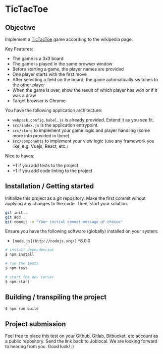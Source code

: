 # TicTacToe

## Objective

Implement a [TicTacToe](https://en.wikipedia.org/wiki/Tic-tac-toe) game according to the wikipedia page.

Key Features:
* The game is a 3x3 board
* The game is played in the same browser window
* Before starting a game, the player names are provided
* One player starts with the first move
* After selecting a field on the board, the game automatically switches to the other player
* When the game is over, show the result of which player has won or if it was a draw
* Target browser is Chrome

You have the following application architecture:
* `webpack.config.babel.js` is already provided. Extend it as you see fit.
* `src/index.js` is the application entrypoint.
* `src/store` to implement your game logic and player handling (some more info provided in there)
* `src/components` to implement your view logic (use any framework you like, e.g. Vuejs, React, etc.)

Nice to haves:
* +1 if you add tests to the project
* +1 if you add code linting to the project

## Installation / Getting started

Initialize this project as a git repository. Make the first commit wihout applying any changes to the code. Then, start your solution.

```sh
git init .
git add .
git commit -m "Your initial commit message of choice"
```

Ensure you have the following software (globally) installed on your system:

* `[node.js](http://nodejs.org/)` ^8.0.0

```sh
# install dependencies
$ npm install

# run the tests
$ npm test

# start the dev server
$ npm start
```

## Building / transpiling the project

```sh
$ npm run build
```

## Project submission

Feel free to place this test on your Github, Gitlab, Bitbucket, etc account as a public repository. Send the link back to Joblocal. We are looking forward to hearing from you. Good luck! :)
